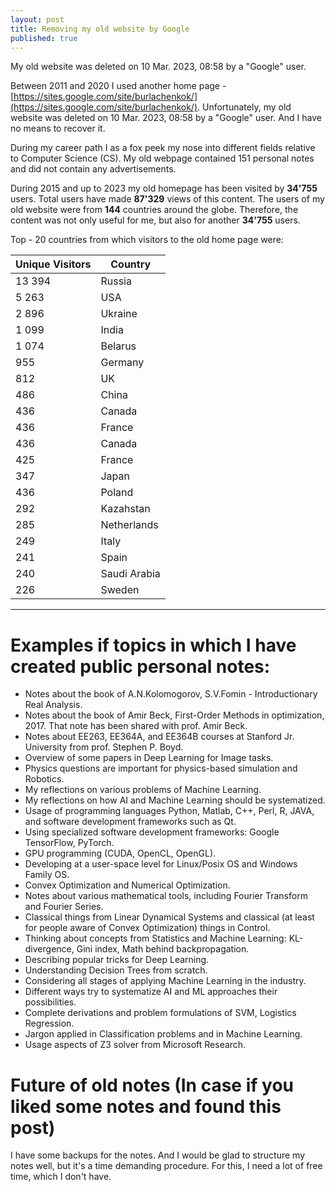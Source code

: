 ```yaml
---
layout: post
title: Removing my old website by Google
published: true
---
```


My old website was deleted on 10 Mar. 2023, 08:58 by a "Google" user.

Between 2011 and 2020 I used another home page - [https://sites.google.com/site/burlachenkok/](https://sites.google.com/site/burlachenkok/). Unfortunately, my old website was deleted on 10 Mar. 2023, 08:58 by a "Google" user. And I have no means to recover it.

During my career path I as a fox peek my nose into different fields relative to Computer Science (CS). My old webpage contained 151 personal notes and did not contain any advertisements. 

During 2015 and up to 2023 my old homepage has been visited by **34'755** users. Total users have made **87'329** views of this content. The users of my old website were from **144** countries around the globe. Therefore, the content was not only useful for me, but also for another **34'755** users.

Top - 20 countries from which visitors to the old home page were:


| **Unique Visitors**      | **Country** |
|------------------|--------------|
| 13 394 | Russia  |
| 5 263 | USA      |
| 2 896 | Ukraine  |
| 1 099 | India    |
| 1 074 | Belarus  |
| 955 | Germany    |
| 812 | UK         |
| 486 | China      |
| 436 | Canada     |
| 436 | France     |
| 436 | Canada     |
| 425 | France     |
| 347 | Japan      |
| 436 | Poland     |
| 292 | Kazahstan  |
| 285 | Netherlands |
| 249 | Italy       |
| 241 | Spain       |
| 240 | Saudi Arabia|
| 226 | Sweden      |

----

# Examples if topics in which I have created public personal notes:

* Notes about the book of A.N.Kolomogorov, S.V.Fomin - Introductionary Real Analysis.
* Notes about the book of Amir Beck, First-Order Methods in optimization, 2017. That note has been shared with prof. Amir Beck.
* Notes about EE263, EE364A, and EE364B courses at Stanford Jr. University from prof. Stephen P. Boyd.
* Overview of some papers in Deep Learning for Image tasks.
* Physics questions are important for physics-based simulation and Robotics.
* My reflections on various problems of Machine Learning.
* My reflections on how AI and Machine Learning should be systematized.
* Usage of programming languages Python, Matlab, C++, Perl, R, JAVA, and software development frameworks such as Qt.
* Using specialized software development frameworks: Google TensorFlow, PyTorch.
* GPU programming (CUDA, OpenCL, OpenGL).
* Developing at a user-space level for Linux/Posix OS and Windows Family OS.
* Convex Optimization and Numerical Optimization.
* Notes about various mathematical tools, including Fourier Transform and Fourier Series.
* Classical things from Linear Dynamical Systems and classical (at least for people aware of Convex Optimization) things in Control.
* Thinking about concepts from Statistics and Machine Learning: KL-divergence, Gini index, Math behind backpropagation.
* Describing popular tricks for Deep Learning.
* Understanding Decision Trees from scratch.
* Considering all stages of applying Machine Learning in the industry.
* Different ways try to systematize AI and ML approaches their possibilities.
* Complete derivations and problem formulations of SVM, Logistics Regression.
* Jargon applied in Classification problems and in Machine Learning.
* Usage aspects of Z3 solver from Microsoft Research.

# Future of old notes (In case if you liked some notes and found this post)

I have some backups for the notes. And I would be glad to structure my notes well, but it's a time demanding procedure. For this, I need a lot of free time, which I don't have.
